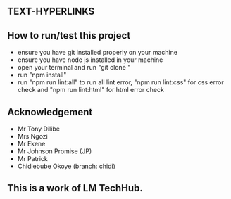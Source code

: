 ## TEXT-HYPERLINKS
## How to run/test this project
* ensure you have git installed properly on your machine
* ensure you have node js installed in your machine
* open your terminal and run "git clone <URL>"
* run "npm install"
* run "npm run lint:all" to run all lint error, "npm run lint:css" for css error check and "npm run lint:html" for html error check
## Acknowledgement
* Mr Tony Dilibe
* Mrs Ngozi
* Mr Ekene
* Mr Johnson Promise (JP)
* Mr Patrick
* Chidiebube Okoye (branch: chidi)
## This is a work of LM TechHub.